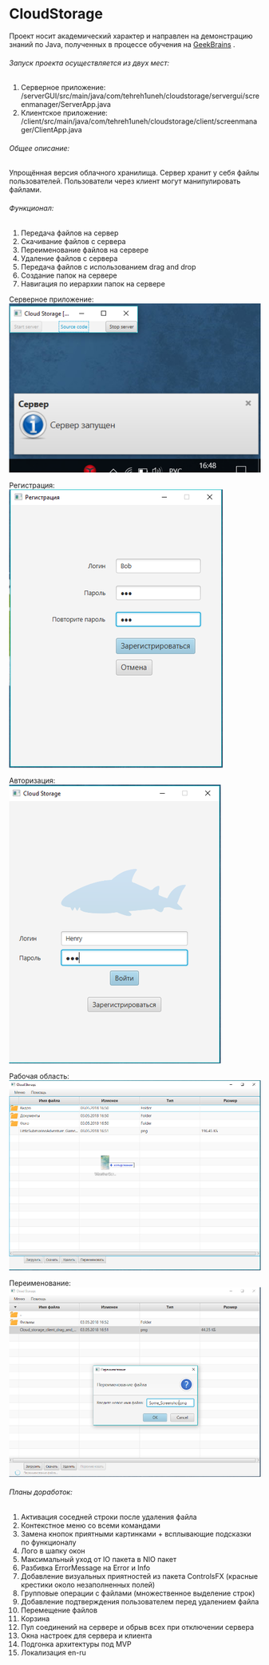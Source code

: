 # CloudStorage

Проект носит академический характер и направлен на демонстрацию знаний по Java, полученных в процессе обучения на [GeekBrains](https://geekbrains.ru) .

###### Запуск проекта осуществляется из двух мест:
1. Серверное приложение: /serverGUI/src/main/java/com/tehreh1uneh/cloudstorage/servergui/screenmanager/ServerApp.java
2. Клиентское приложение: /client/src/main/java/com/tehreh1uneh/cloudstorage/client/screenmanager/ClientApp.java

###### Общее описание:
Упрощённая версия облачного хранилища. Сервер хранит у себя файлы пользователей. Пользователи через клиент могут манипулировать файлами.

###### Функционал:
1. Передача файлов на сервер
2. Скачивание файлов с сервера
3. Переименование файлов на сервере
4. Удаление файлов с сервера
5. Передача файлов с использованием drag and drop
6. Создание папок на сервере
7. Навигация по иерархии папок на сервере
  
Серверное приложение:  
![Server start](https://github.com/tehreh1uneh/CloudStorage/blob/master/Cloud_storage_server_start.png)  
  
Регистрация:  
![Registration](https://github.com/tehreh1uneh/CloudStorage/blob/master/Cloud_storage_client_registration.png)  
  
Авторизация:  
![Authentication](https://github.com/tehreh1uneh/CloudStorage/blob/master/Cloud_storage_client_auth.png)  
  
Рабочая область:  
![Workspace](https://github.com/tehreh1uneh/CloudStorage/blob/master/Cloud_storage_client_drag_and_drop.png)  
  
Переименование:  
![Rename](https://github.com/tehreh1uneh/CloudStorage/blob/master/Cloud_storage_client_rename.png)  
  
###### Планы доработок:
1. Активация соседней строки после удаления файла
2. Контекстное меню со всеми командами
3. Замена кнопок приятными картинками + всплывающие подсказки по функционалу
4. Лого в шапку окон
5. Максимальный уход от IO пакета в NIO пакет
6. Разбивка ErrorMessage на Error и Info
7. Добавление визуальных приятностей  из пакета ControlsFX (красные крестики около незаполненных полей)
8. Групповые операции с файлами (множественное выделение строк)
9. Добавление подтверждения пользователем перед удалением файла
10. Перемещение файлов
11. Корзина 
12. Пул соединений на сервере и обрыв всех при отключении сервера
13. Окна настроек для сервера и клиента
14. Подгонка архитектуры под MVP
15. Локализация en-ru
